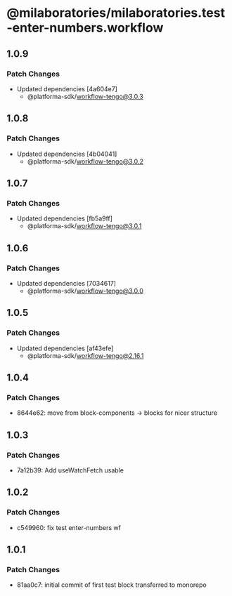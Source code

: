 # @milaboratories/milaboratories.test-enter-numbers.workflow

## 1.0.9

### Patch Changes

- Updated dependencies [4a604e7]
  - @platforma-sdk/workflow-tengo@3.0.3

## 1.0.8

### Patch Changes

- Updated dependencies [4b04041]
  - @platforma-sdk/workflow-tengo@3.0.2

## 1.0.7

### Patch Changes

- Updated dependencies [fb5a9ff]
  - @platforma-sdk/workflow-tengo@3.0.1

## 1.0.6

### Patch Changes

- Updated dependencies [7034617]
  - @platforma-sdk/workflow-tengo@3.0.0

## 1.0.5

### Patch Changes

- Updated dependencies [af43efe]
  - @platforma-sdk/workflow-tengo@2.16.1

## 1.0.4

### Patch Changes

- 8644e62: move from block-components -> blocks for nicer structure

## 1.0.3

### Patch Changes

- 7a12b39: Add useWatchFetch usable

## 1.0.2

### Patch Changes

- c549960: fix test enter-numbers wf

## 1.0.1

### Patch Changes

- 81aa0c7: initial commit of first test block transferred to monorepo
